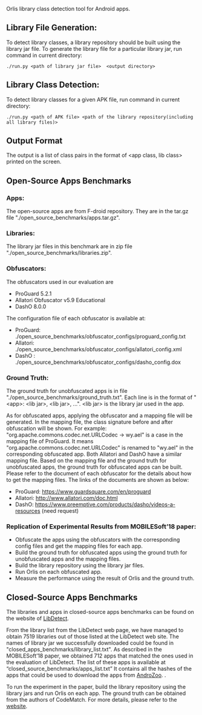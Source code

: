 Orlis library class detection tool for Android apps.

## Library File Generation:
To detect library classes, a library repository should be built using the
library jar file. To generate the library file for a particular library jar,
run command in current directory:

```
./run.py <path of library jar file>  <output directory>
```

## Library Class Detection:
To detect library classes for a given APK file, run command in current
directory:

```
./run.py <path of APK file> <path of the library repository(including all library files)>
```

## Output Format 
The output is a list of class pairs in the format of
<app class, lib class> printed on the screen.


## Open-Source Apps Benchmarks
### Apps:
The open-source apps are from F-droid repository. They are in the tar.gz file
"./open_source_benchmarks/apps.tar.gz".

### Libraries:
The library jar files in this benchmark are in zip file
"./open_source_benchmarks/libraries.zip".

### Obfuscators:
The obfuscators used in our evaluation are 
* ProGuard 5.2.1
* Allatori Obfuscator v5.9 Educational
* DashO 8.0.0

The configuration file of each obfuscator is available at:
* ProGuard: ./open_source_benchmarks/obfuscator_configs/proguard_config.txt
* Allatori: ./open_source_benchmarks/obfuscator_configs/allatori_config.xml
* DashO   : ./open_source_benchmarks/obfuscator_configs/dasho_config.dox

### Ground Truth:
 The ground truth for unobfuscated apps is in file
"./open_source_benchmarks/ground_truth.txt". Each line is in the
format of "\<app\>: \<lib jar\>, \<lib jar\>, ...". \<lib jar\> is the
library jar used in the app. 
   
As for obfuscated apps, applying the obfuscator and a mapping file
will be generated. In the mapping file, the class signature before
and after obfuscation will be shown. For example:
"org.apache.commons.codec.net.URLCodec -> wy.ael" is a case in the
mapping file of ProGuard. It means
"org.apache.commons.codec.net.URLCodec" is renamed to "wy.ael" in
the corresponding obfuscated app. Both Allatori and DashO have a similar mapping
file. Based on the mapping file and the ground truth for
unobfuscated apps, the ground truth for obfuscated apps can be
built. Please refer to the document of each obfuscator for the
details about how to get the mapping files. The links of the
documents are shown as below: 

* ProGuard: https://www.guardsquare.com/en/proguard
* Allatori: http://www.allatori.com/doc.html
* DashO: https://www.preemptive.com/products/dasho/videos-a-resources (need request)

### Replication of Experimental Results from MOBILESoft’18 paper:
* Obfuscate the apps using the obfuscators with the corresponding config files and get the mapping files for each app.
* Build the ground truth for obfuscated apps using the ground truth for unobfuscated apps and the mapping files.
* Build the library repository using the library jar files.
* Run Orlis on each obfuscated app.
* Measure the performance using the result of Orlis and the ground truth.

## Closed-Source Apps Benchmarks
The libraries and apps in closed-source apps benchmarks can be found on the
website of
[LibDetect](http://www.st.informatik.tu-darmstadt.de/artifacts/codematch/).

From the library list from the LibDetect web page, we have managed to obtain 7519 libraries out of 
those listed at the LibDetect web site. The names of library jar we successfully downloaded could be found
in "closed_apps_benchmarks/library_list.txt". As described in the MOBILESoft’18 paper, we obtained 712 apps that matched the ones used in the evaluation of LibDetect. The list of these apps is available at “closed_source_benchmarks/apps_list.txt”
It contains all the hashes of the apps 
that could be used to download the apps from [AndroZoo](https://androzoo.uni.lu/).  .

To run the experiment in the paper, build the library repository
using the library jars and run Orlis on each app. The ground truth
can be obtained from the authors of CodeMatch. For more details,
please refer to the
[website](http://www.st.informatik.tu-darmstadt.de/artifacts/codematch/).
